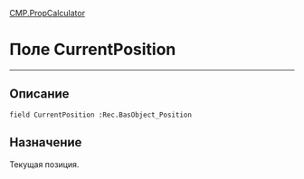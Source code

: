 ﻿---
Link: CMP.PropCalculator.@CurrentPosition
---

<!---  Навигация
[Имя проекта](#) :
-->
[CMP.PropCalculator](Default)

# Поле CurrentPosition
---

## Описание

    field CurrentPosition :Rec.BasObject_Position

<!--
## Аргументы{#Args}

### Аргумент1

Описание аргумента 1
-->

## Назначение

Текущая позиция.

<!--
## Пример

    CurrentPosition...
-->

